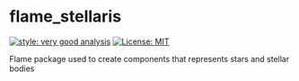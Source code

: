 # flame_stellaris

[![style: very good analysis][very_good_analysis_badge]][very_good_analysis_link]
[![License: MIT][license_badge]][license_link]

Flame package used to create components that represents stars and stellar bodies

[license_badge]: https://img.shields.io/badge/license-MIT-blue.svg
[license_link]: https://opensource.org/licenses/MIT
[very_good_analysis_badge]: https://img.shields.io/badge/style-very_good_analysis-B22C89.svg
[very_good_analysis_link]: https://pub.dev/packages/very_good_analysis
